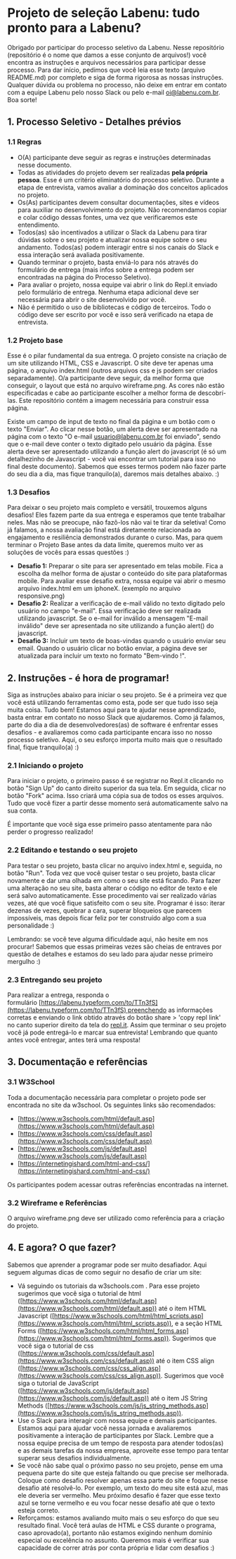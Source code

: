 # Projeto de seleção Labenu: tudo pronto para a  Labenu?

Obrigado por participar do processo seletivo da Labenu. Nesse repositório (repositório é o nome que damos a esse conjunto de arquivos!) você encontra as instruções e arquivos necessários para participar desse processo. Para dar início, pedimos que você leia esse texto (arquivo README.md) por completo e siga de forma rigorosa as nossas instruções. Qualquer dúvida ou problema no processo, não deixe em entrar em contato com a equipe Labenu pelo nosso Slack ou pelo e-mail oi@labenu.com.br. Boa sorte!

## 1. Processo Seletivo - Detalhes prévios

### 1.1 Regras

- O(A) participante deve seguir as regras e instruções determinadas nesse documento.
- Todas as atividades do projeto devem ser realizadas **pela própria pessoa**. Esse é um critério eliminatório do processo seletivo. Durante a etapa de entrevista, vamos avaliar a dominação dos conceitos aplicados no projeto.
- Os(As) participantes devem consultar documentações, sites e vídeos para auxiliar no desenvolvimento do projeto. Não recomendamos copiar e colar código dessas fontes, uma vez que verificaremos este entendimento.
- Todos(as) são incentivados a utilizar o Slack da Labenu para tirar dúvidas sobre o seu projeto e atualizar nossa equipe sobre o seu andamento. Todos(as) podem interagir entre si nos canais do Slack e essa interação será avaliada positivamente.
- Quando terminar o projeto, basta enviá-lo para nós através do formulário de entrega (mais infos sobre a entrega podem ser encontradas na página do Processo Seletivo).
- Para avaliar o projeto, nossa equipe vai abrir o link do Repl.it enviado pelo formulário de entrega. Nenhuma etapa adicional deve ser necessária para abrir o site desenvolvido por você.
- Não é permitido o uso de bibliotecas e código de terceiros. Todo o código deve ser escrito por você e isso será verificado na etapa de entrevista.

### 1.2 Projeto base

Esse é o pilar fundamental da sua entrega. O projeto consiste na criação de um site utilizando HTML, CSS e Javascript. O site deve ter apenas uma página, o arquivo index.html (outros arquivos css e js podem ser criados separadamente). O/a participante deve seguir, da melhor forma que conseguir, o layout que está no arquivo wireframe.png. As cores não estão especificadas e cabe ao participante escolher a melhor forma de descobrí-las. Este repositório contém a imagem necessária para construir essa página. 

Existe um campo de input de texto no final da página e um botão com o texto "Enviar". Ao clicar nesse botão, um alerta deve ser apresentado na página com o texto "O e-mail  usuario@labenu.com.br foi enviado", sendo que o e-mail deve conter o texto digitado pelo usuário da página. Esse alerta deve ser apresentado utilizando a função alert do javascript (é só um detalhezinho de Javascript - você vai encontrar um tutorial para isso no final deste documento). Sabemos que esses termos podem não fazer parte do seu dia a dia, mas fique tranquilo(a), daremos mais detalhes abaixo. :)

### 1.3 Desafios

Para deixar o seu projeto mais completo e versátil, trouxemos alguns desafios! Eles fazem parte da sua entrega e esperamos que tente trabalhar neles. Mas não se preocupe, não fazô-los não vai te tirar da seletiva! Como já falamos, a nossa avaliação final está diretamente relacionada ao engajamento e resiliência demonstrados durante o curso. Mas, para quem terminar o Projeto Base antes da data limite, queremos muito ver as soluções de vocês para essas questões :)

- **Desafio 1:** Preparar o site para ser apresentado em telas mobile. Fica a escolha da melhor forma de ajustar o conteúdo do site para plataformas mobile. Para avaliar esse desafio extra, nossa equipe vai abrir o mesmo arquivo index.html em um iphoneX. (exemplo no arquivo responsive.png)
- **Desafio 2:** Realizar a verificação de e-mail válido no texto digitado pelo usuário no campo "e-mail". Essa verificação deve ser realizada utilizando javascript. Se o e-mail for inválido a mensagem "E-mail inválido" deve ser apresentada no site utilizando a função alert() do javascript.
- **Desafio 3:** Incluir um texto de boas-vindas quando o usuário enviar seu email. Quando o usuário clicar no botão enviar, a página deve ser atualizada para incluir um texto no formato "Bem-vindo <email digitado pelo participante>!".

## 2. Instruções - é hora de programar!

Siga as instruções abaixo para iniciar o seu projeto. Se é a primeira vez que você está utilizando ferramentas como esta, pode ser que tudo isso seja muita coisa. Tudo bem! Estamos aqui para te ajudar nesse aprendizado, basta entrar em contato no nosso Slack que ajudaremos. Como já falamos, parte do dia a dia de desenvolvedores(as) de software é enfrentar esses desafios - e avaliaremos como cada participante encara isso no nosso processo seletivo. Aqui, o seu esforço importa muito mais que o resultado final, fique tranquilo(a) :)

### 2.1 Iniciando o projeto

Para iniciar o projeto, o primeiro passo é se registrar no Repl.it clicando no botão "Sign Up" do canto direito superior da sua tela. Em seguida, clicar no botão "Fork" acima. Isso criará uma cópia sua de todos os esses arquivos. Tudo que você fizer a partir desse momento será automaticamente salvo na sua conta.

É importante que você siga esse primeiro passo atentamente para não perder o progresso realizado!

### 2.2 Editando e testando o seu projeto

Para testar o seu projeto, basta clicar no arquivo index.html e, seguida, no botão "Run". Toda vez que você quiser testar o seu projeto, basta clicar novamente e dar uma olhada em como o seu site está ficando. Para fazer uma alteração no seu site, basta alterar o código no editor de texto e ele será salvo automaticamente. Esse procedimento vai ser realizado várias vezes, até que você fique satisfeito com o seu site. Programar é isso: iterar dezenas de vezes, quebrar a cara, superar bloqueios que parecem impossíveis, mas depois ficar feliz por ter construído algo com a sua personalidade :)

Lembrando: se você teve alguma dificuldade aqui, não hesite em nos procurar! Sabemos que essas primeiras vezes são cheias de entraves por questão de detalhes e estamos do seu lado para ajudar nesse primeiro mergulho :)

### 2.3 Entregando seu projeto

Para realizar a entrega, responda o formulário [https://labenu.typeform.com/to/TTn3fS](https://labenu.typeform.com/to/TTn3fS) preenchendo as informações corretas e enviando o link obtido através do botão share > 'copy repl link' no canto superior direito da tela do [repl.it](http://repl.it). Assim que terminar o seu projeto você já pode entregá-lo e marcar sua entrevista! Lembrando que quanto antes você entregar, antes terá uma resposta!

## 3. Documentação e referências

### 3.1 W3School

Toda a documentação necessária para completar o projeto pode ser encontrada no site da w3school. Os seguintes links são recomendados:

- [https://www.w3schools.com/html/default.asp](https://www.w3schools.com/html/default.asp)
- [https://www.w3schools.com/css/default.asp](https://www.w3schools.com/css/default.asp)
- [https://www.w3schools.com/js/default.asp](https://www.w3schools.com/js/default.asp)
- [https://internetingishard.com/html-and-css/](https://internetingishard.com/html-and-css/)

Os participantes podem acessar outras referências encontradas na internet.

### 3.2 Wireframe e Referências

O arquivo wireframe.png deve ser utilizado como referência para a criação do projeto.

## 4. E agora? O que fazer?

Sabemos que aprender a programar pode ser muito desafiador. Aqui seguem algumas dicas de como seguir no desafio de criar um site:

- Vá seguindo os tutoriais da w3schools.com . Para esse projeto sugerimos que você siga o tutorial de html ([https://www.w3schools.com/html/default.asp](https://www.w3schools.com/html/default.asp)) até o item HTML Javascript ([https://www.w3schools.com/html/html_scripts.asp](https://www.w3schools.com/html/html_scripts.asp)), e a seção HTML Forms ([https://www.w3schools.com/html/html_forms.asp](https://www.w3schools.com/html/html_forms.asp)). Sugerimos que você siga o tutorial de css ([https://www.w3schools.com/css/default.asp](https://www.w3schools.com/css/default.asp)) até o item CSS align ([https://www.w3schools.com/css/css_align.asp](https://www.w3schools.com/css/css_align.asp)). Sugerimos que você siga o tutorial de JavaScript ([https://www.w3schools.com/js/default.asp](https://www.w3schools.com/js/default.asp)) até o item JS String Methods ([https://www.w3schools.com/js/js_string_methods.asp](https://www.w3schools.com/js/js_string_methods.asp)).
- Use o Slack para interagir com nossa equipe e demais participantes. Estamos aqui para ajudar você nessa jornada e avaliaremos positivamente a interação de participantes por Slack. Lembre que a nossa equipe precisa de um tempo de resposta para atender todos(as) e as demais tarefas da nossa empresa, aproveite esse tempo para tentar superar seus desafios individualmente.
- Se você não sabe qual o próximo passo no seu projeto, pense em uma pequena parte do site que esteja faltando ou que precise ser melhorada. Coloque como desafio resolver apenas essa parte do site e foque nesse desafio até resolvê-lo. Por exemplo, um texto do meu site está azul, mas ele deveria ser vermelho. Meu próximo desafio é fazer que esse texto azul se torne vermelho e eu vou focar nesse desafio até que o texto esteja correto.
- Reforçamos: estamos avaliando muito mais o seu esforço do que seu resultado final. Você terá aulas de HTML e CSS durante o programa, caso aprovado(a), portanto não estamos exigindo nenhum domínio especial ou excelência no assunto. Queremos mais é verificar sua capacidade de correr atrás por conta própria e lidar com desafios :)
